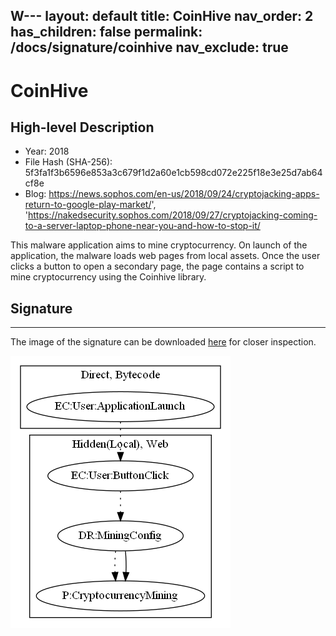 W---
layout: default
title: CoinHive
nav_order: 2
has_children: false
permalink: /docs/signature/coinhive
nav_exclude: true
---

# CoinHive

## High-level Description

* Year: 2018
* File Hash (SHA-256): 5f3fa1f3b6596e853a3c679f1d2a60e1cb598cd072e225f18e3e25d7ab64cf8e
* Blog: https://news.sophos.com/en-us/2018/09/24/cryptojacking-apps-return-to-google-play-market/', 'https://nakedsecurity.sophos.com/2018/09/27/cryptojacking-coming-to-a-server-laptop-phone-near-you-and-how-to-stop-it/

This malware application aims to mine cryptocurrency. On launch of the application, the malware loads web pages from local assets. Once the user clicks a button to open a secondary page, the page contains a script to mine cryptocurrency using the Coinhive library.

## Signature
---

The image of the signature can be downloaded [here](../../img/signatures/CoinHive.png) for closer inspection.

![](../../img/signatures/CoinHive.png)